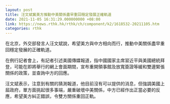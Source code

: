 ```yaml
---
layout: post
title: 汪文斌冀美方推動中美關係盡早重回穩定發展正確軌道
date: 2021-11-05 16:31:29.000000000 +08:00
link: https://news.rthk.hk/rthk/ch/component/k2/1618532-20211105.htm
categories: rthk
---
```


在北京，外交部發言人汪文斌說，希望美方與中方相向而行，推動中美關係盡早重回穩定發展的正確軌道。

在例行記者會上，有記者引述美國傳媒報道，指中國國家主席習近平與美國總統拜登，可能在即將舉行的網上會面期間，宣布重開領事館及放寬簽證等緩和雙邊緊張關係的政策，並查詢中方的回應。

汪文斌表示，注意到有關的猜測報道，他目前沒有可以提供的消息，但強調美國上屆政府，單方面挑起很多事端，嚴重破壞中美關係，中方已經作出正當必要的反應，希望美方糾正錯誤，令雙方關係重回正軌。
